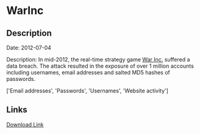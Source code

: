 # WarInc

## Description

Date: 2012-07-04

Description:
In mid-2012, the real-time strategy game <a href="http://thewarinc.com" target="_blank" rel="noopener">War Inc.</a> suffered a data breach. The attack resulted in the exposure of over 1 million accounts including usernames, email addresses and salted MD5 hashes of passwords.


['Email addresses', 'Passwords', 'Usernames', 'Website activity']

## Links

[Download Link](https://link-to.net/1229997/312.1718120022625/dynamic/?r=dGhld2FyaW5jLmNvbQ==)